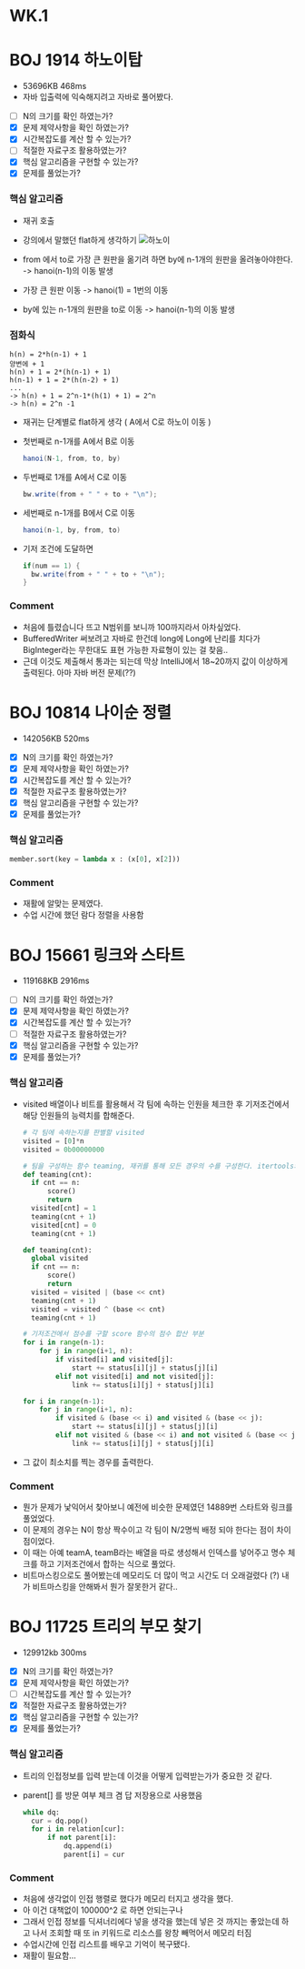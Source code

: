# WK.1

# BOJ 1914 하노이탑 
* 53696KB 468ms
* 자바 입출력에 익숙해지려고 자바로 풀어봤다.
- [ ] N의 크기를 확인 하였는가?
- [x] 문제 제약사항을 확인 하였는가?
- [x] 시간복잡도를 계산 할 수 있는가?
- [ ] 적절한 자료구조 활용하였는가?
- [x] 핵심 알고리즘을 구현할 수 있는가?
- [x] 문제를 풀었는가?

### 핵심 알고리즘
* 재귀 호출
* 강의에서 말했던 flat하게 생각하기
![하노이](../../img/KUMA/하노이1.png)

* from 에서 to로 가장 큰 원판을 옮기려 하면 by에 n-1개의 원판을 올려놓아야한다.
-> hanoi(n-1)의 이동 발생
* 가장 큰 원판 이동
-> hanoi(1) = 1번의 이동
* by에 있는 n-1개의 원판을 to로 이동
-> hanoi(n-1)의 이동 발생   

### 점화식

  ```
  h(n) = 2*h(n-1) + 1   
  양변에 + 1   
  h(n) + 1 = 2*(h(n-1) + 1)   
  h(n-1) + 1 = 2*(h(n-2) + 1)   
  ...   
  -> h(n) + 1 = 2^n-1*(h(1) + 1) = 2^n   
  -> h(n) = 2^n -1   
  ```

* 재귀는 단계별로 flat하게 생각 ( A에서 C로 하노이 이동 )
* 첫번째로 n-1개를 A에서 B로 이동
  ```java
  hanoi(N-1, from, to, by)
  ```
* 두번째로 1개를 A에서 C로 이동
  ```java
  bw.write(from + " " + to + "\n");
  ```
* 세번째로 n-1개를 B에서 C로 이동
  ```java
  hanoi(n-1, by, from, to)
  ```
   
* 기저 조건에 도달하면
  ```java
  if(num == 1) {
    bw.write(from + " " + to + "\n");
  }
  ```

### Comment
* 처음에 틀렸습니다 뜨고 N범위를 보니까 100까지라서 아차싶었다.
* BufferedWriter 써보려고 자바로 한건데 long에 Long에 난리를 치다가 BigInteger라는 무한대도 표현 가능한 자료형이 있는 걸 찾음..
* 근데 이것도 제출해서 통과는 되는데 막상 IntelliJ에서 18~20까지 값이 이상하게 출력된다. 아마 자바 버전 문제(??) 
   
# BOJ 10814 나이순 정렬
* 142056KB 520ms
- [x] N의 크기를 확인 하였는가?
- [x] 문제 제약사항을 확인 하였는가?
- [x] 시간복잡도를 계산 할 수 있는가?
- [x] 적절한 자료구조 활용하였는가?
- [x] 핵심 알고리즘을 구현할 수 있는가?
- [x] 문제를 풀었는가?

### 핵심 알고리즘
  ```python
  member.sort(key = lambda x : (x[0], x[2]))
  ```
### Comment
* 재활에 알맞는 문제였다.
* 수업 시간에 했던 람다 정렬을 사용함

# BOJ 15661 링크와 스타트
* 119168KB 2916ms
- [ ] N의 크기를 확인 하였는가?
- [x] 문제 제약사항을 확인 하였는가?
- [x] 시간복잡도를 계산 할 수 있는가?
- [ ] 적절한 자료구조 활용하였는가?
- [x] 핵심 알고리즘을 구현할 수 있는가?
- [x] 문제를 풀었는가?

### 핵심 알고리즘
* visited 배열이나 비트를 활용해서 각 팀에 속하는 인원을 체크한 후 기저조건에서 해당 인원들의 능력치를 합해준다.
  ```python
  # 각 팀에 속하는지를 판별할 visited
  visited = [0]*n
  visited = 0b00000000
  ```
  ```python
  # 팀을 구성하는 함수 teaming, 재귀를 통해 모든 경우의 수를 구성한다. itertools의 조합을 사용해도 될 것 같다.
  def teaming(cnt):
    if cnt == n:
        score()
        return
    visited[cnt] = 1
    teaming(cnt + 1)
    visited[cnt] = 0
    teaming(cnt + 1)

  def teaming(cnt):
    global visited
    if cnt == n:
        score()
        return
    visited = visited | (base << cnt)
    teaming(cnt + 1)
    visited = visited ^ (base << cnt)
    teaming(cnt + 1)
  ```
  ```python
  # 기저조건에서 점수를 구할 score 함수의 점수 합산 부분
  for i in range(n-1):
      for j in range(i+1, n):
          if visited[i] and visited[j]:
              start += status[i][j] + status[j][i]
          elif not visited[i] and not visited[j]:
              link += status[i][j] + status[j][i]
  
  for i in range(n-1):
      for j in range(i+1, n):
          if visited & (base << i) and visited & (base << j):
              start += status[i][j] + status[j][i]
          elif not visited & (base << i) and not visited & (base << j):
              link += status[i][j] + status[j][i]
  ```

* 그 값이 최소치를 찍는 경우를 출력한다.

### Comment
* 뭔가 문제가 낯익어서 찾아보니 예전에 비슷한 문제였던 14889번 스타트와 링크를 풀었었다.
* 이 문제의 경우는 N이 항상 짝수이고 각 팀이 N/2명씩 배정 되야 한다는 점이 차이점이었다.
* 이 때는 아예 teamA, teamB라는 배열을 따로 생성해서 인덱스를 넣어주고 명수 체크를 하고 기저조건에서 합하는 식으로 풀었다.
* 비트마스킹으로도 풀어봤는데 메모리도 더 많이 먹고 시간도 더 오래걸렸다 (?) 내가 비트마스킹을 안해봐서 뭔가 잘못한거 같다..
   

# BOJ 11725 트리의 부모 찾기
* 129912kb 300ms
- [x] N의 크기를 확인 하였는가?
- [x] 문제 제약사항을 확인 하였는가?
- [ ] 시간복잡도를 계산 할 수 있는가?
- [x] 적절한 자료구조 활용하였는가?
- [x] 핵심 알고리즘을 구현할 수 있는가?
- [x] 문제를 풀었는가?

### 핵심 알고리즘
* 트리의 인접정보를 입력 받는데 이것을 어떻게 입력받는가가 중요한 것 같다.
* parent[] 를 방문 여부 체크 겸 답 저장용으로 사용했음
  
  ```python
  while dq:
    cur = dq.pop()
    for i in relation[cur]:
        if not parent[i]:
            dq.append(i)
            parent[i] = cur
  ```
### Comment
* 처음에 생각없이 인접 행렬로 했다가 메모리 터지고 생각을 했다.
* 아 이건 대책없이 100000^2 로 하면 안되는구나
* 그래서 인접 정보를 딕셔너리에다 넣을 생각을 했는데 넣은 것 까지는 좋았는데 하고 나서 조회할 때 또 in 키워드로 리소스를 왕창 빼먹어서 메모리 터짐
* 수업시간에 인접 리스트를 배우고 기억이 복구됐다.
* 재활이 필요함...

